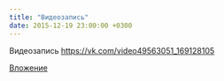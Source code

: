 ```yaml
---
title: "Видеозапись"
date: 2015-12-19 23:00:00 +0300
---
```


Видеозапись
https://vk.com/video49563051_169128105

[Вложение](https://vk.com/video49563051_169128105)
